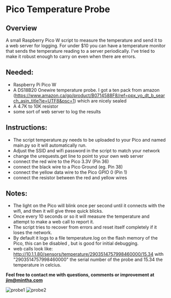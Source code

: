 # Pico Temperature Probe

## Overview 
A small Raspberry Pico W script to measure the temperature and send it to a web server for logging.  For under $10 you can have a temperature monitor that sends the temperature reading to a server periodically.  I've tried to make it robust enough to carry on even when there are errors.

## Needed:
- Raspberry Pi Pico W
- A DS18B20 Onewire temperature probe.  I got a ten pack from amazon (https://www.amazon.ca/gp/product/B0714588F8/ref=ppx_yo_dt_b_search_asin_title?ie=UTF8&psc=1) which are nicely sealed
- A 4.7K to 10K resistor
- some sort of web server to log the results

## Instructions:
- The script temperature.py needs to be uploaded to your Pico and named main.py so it will automatically run.
- Adjust the SSID and wifi password in the script to match your network
- change the urequests.get line to point to your own web server
- connect the red wire to the Pico 3.3V (Pin 36)
- connect the black wire to a Pico Ground (eg. Pin 38)
- connect the yellow data wire to the Pico GPIO 0 (Pin 1)
- connect the resistor between the red and yellow wires

## Notes:
- The light on the Pico will blink once per second until it connects with the wifi, and then it will give three quick blicks.
- Once every 10 seconds or so it will measure the temperature and attempt to make a web call to report it.
- The script tries to recover from errors and reset itself completely if it loses the network.
- By default it logs to a file temperature.log on the flash memory of the Pico, this can be disabled , but is good for initial debugging.
- web calls look like:  http://10.1.1.80/sensors/temperature/2903514757998460000/15.34  with "2903514757998460000" the serial number of the probe and 15.34 the temperature in celcius.

**Feel free to contact me with questions, comments or improvement at jim@mintha.com**

![probe1](https://user-images.githubusercontent.com/47866187/213978473-26d448cd-3166-4a0b-b2fb-05700b4b94a3.jpg)
![probe2](https://user-images.githubusercontent.com/47866187/213978478-fb6e1810-b1aa-489b-9c87-668cc162c8e3.jpg)
